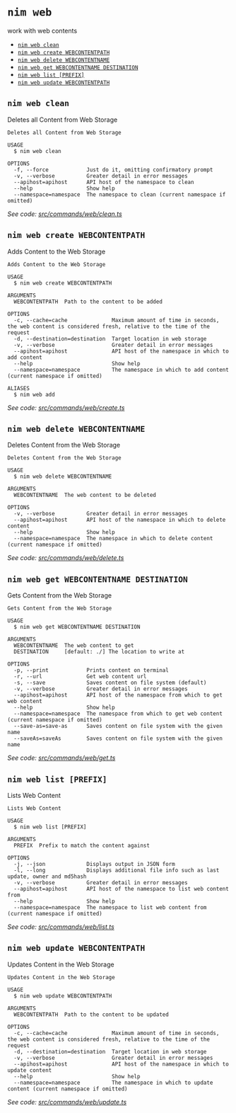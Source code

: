 `nim web`
=========

work with web contents

* [`nim web clean`](#nim-web-clean)
* [`nim web create WEBCONTENTPATH`](#nim-web-create-webcontentpath)
* [`nim web delete WEBCONTENTNAME`](#nim-web-delete-webcontentname)
* [`nim web get WEBCONTENTNAME DESTINATION`](#nim-web-get-webcontentname-destination)
* [`nim web list [PREFIX]`](#nim-web-list-prefix)
* [`nim web update WEBCONTENTPATH`](#nim-web-update-webcontentpath)

## `nim web clean`

Deletes all Content from Web Storage

```
Deletes all Content from Web Storage

USAGE
  $ nim web clean

OPTIONS
  -f, --force            Just do it, omitting confirmatory prompt
  -v, --verbose          Greater detail in error messages
  --apihost=apihost      API host of the namespace to clean
  --help                 Show help
  --namespace=namespace  The namespace to clean (current namespace if omitted)
```

_See code: [src/commands/web/clean.ts](https://github.com/nimbella/nimbella-cli/blob/v1.13.0/src/commands/web/clean.ts)_

## `nim web create WEBCONTENTPATH`

Adds Content to the Web Storage

```
Adds Content to the Web Storage

USAGE
  $ nim web create WEBCONTENTPATH

ARGUMENTS
  WEBCONTENTPATH  Path to the content to be added

OPTIONS
  -c, --cache=cache              Maximum amount of time in seconds, the web content is considered fresh, relative to the time of the request
  -d, --destination=destination  Target location in web storage
  -v, --verbose                  Greater detail in error messages
  --apihost=apihost              API host of the namespace in which to add content
  --help                         Show help
  --namespace=namespace          The namespace in which to add content (current namespace if omitted)

ALIASES
  $ nim web add
```

_See code: [src/commands/web/create.ts](https://github.com/nimbella/nimbella-cli/blob/v1.13.0/src/commands/web/create.ts)_

## `nim web delete WEBCONTENTNAME`

Deletes Content from the Web Storage

```
Deletes Content from the Web Storage

USAGE
  $ nim web delete WEBCONTENTNAME

ARGUMENTS
  WEBCONTENTNAME  The web content to be deleted

OPTIONS
  -v, --verbose          Greater detail in error messages
  --apihost=apihost      API host of the namespace in which to delete content
  --help                 Show help
  --namespace=namespace  The namespace in which to delete content (current namespace if omitted)
```

_See code: [src/commands/web/delete.ts](https://github.com/nimbella/nimbella-cli/blob/v1.13.0/src/commands/web/delete.ts)_

## `nim web get WEBCONTENTNAME DESTINATION`

Gets Content from the Web Storage

```
Gets Content from the Web Storage

USAGE
  $ nim web get WEBCONTENTNAME DESTINATION

ARGUMENTS
  WEBCONTENTNAME  The web content to get
  DESTINATION     [default: ./] The location to write at

OPTIONS
  -p, --print            Prints content on terminal
  -r, --url              Get web content url
  -s, --save             Saves content on file system (default)
  -v, --verbose          Greater detail in error messages
  --apihost=apihost      API host of the namespace from which to get web content
  --help                 Show help
  --namespace=namespace  The namespace from which to get web content (current namespace if omitted)
  --save-as=save-as      Saves content on file system with the given name
  --saveAs=saveAs        Saves content on file system with the given name
```

_See code: [src/commands/web/get.ts](https://github.com/nimbella/nimbella-cli/blob/v1.13.0/src/commands/web/get.ts)_

## `nim web list [PREFIX]`

Lists Web Content

```
Lists Web Content

USAGE
  $ nim web list [PREFIX]

ARGUMENTS
  PREFIX  Prefix to match the content against

OPTIONS
  -j, --json             Displays output in JSON form
  -l, --long             Displays additional file info such as last update, owner and md5hash
  -v, --verbose          Greater detail in error messages
  --apihost=apihost      API host of the namespace to list web content from
  --help                 Show help
  --namespace=namespace  The namespace to list web content from (current namespace if omitted)
```

_See code: [src/commands/web/list.ts](https://github.com/nimbella/nimbella-cli/blob/v1.13.0/src/commands/web/list.ts)_

## `nim web update WEBCONTENTPATH`

Updates Content in the Web Storage

```
Updates Content in the Web Storage

USAGE
  $ nim web update WEBCONTENTPATH

ARGUMENTS
  WEBCONTENTPATH  Path to the content to be updated

OPTIONS
  -c, --cache=cache              Maximum amount of time in seconds, the web content is considered fresh, relative to the time of the request
  -d, --destination=destination  Target location in web storage
  -v, --verbose                  Greater detail in error messages
  --apihost=apihost              API host of the namespace in which to update content
  --help                         Show help
  --namespace=namespace          The namespace in which to update content (current namespace if omitted)
```

_See code: [src/commands/web/update.ts](https://github.com/nimbella/nimbella-cli/blob/v1.13.0/src/commands/web/update.ts)_

